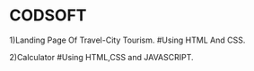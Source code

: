 # CODSOFT
1)Landing Page Of Travel-City Tourism.
#Using HTML And CSS.

2)Calculator
#Using HTML,CSS and JAVASCRIPT.
